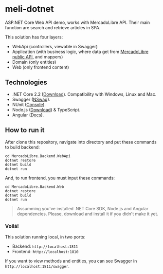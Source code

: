 # meli-dotnet
ASP.NET Core Web API demo, works with MercadoLibre API. Their main function are search and retrieve articles in SPA.

This solution has four layers: 
* WebApi (controllers, viewable in Swagger)
* Application (with business logic, where data get from [MercadoLibre public API](https://developers.mercadolibre.com.ar/es_ar/items-y-busquedas), and mappers)
* Domain (only entities)
* Web (only frontend content)

## Technologies
* .NET Core 2.2 ([Download](https://dotnet.microsoft.com/download)). Compatibility with Windows, Linux and Mac.
* Swagger ([NSwag](https://github.com/RicoSuter/NSwag)).
* NUnit ([Console](https://nunit.org/download/)).
* Node.js ([Download](https://nodejs.org/es/download/)) & TypeScript.
* Angular ([Docs](https://angular.io/)).

## How to run it
After clone this repository, navigate into directory and put these commands to build backend:

    cd MercadoLibre.Backend.WebApi
    dotnet restore
    dotnet build
    dotnet run

And, to run frontend, you must input these commands:

    cd MercadoLibre.Backend.Web
    dotnet restore
    dotnet build
    dotnet run

> Assumming you've installed .NET Core SDK, Node.js and Angular dependencies. Please, download and install it if you didn't make it yet.

### Voilá! 
This solution running local, in two ports:
- Backend: `http://localhost:1811`
- Frontend: `http://localhost:1810`

If you want to view methods and entities, you can see Swagger in `http://localhost:1811/swagger`.
